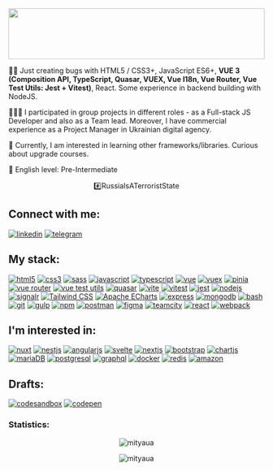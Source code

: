 <img src="https://raw.githubusercontent.com/matfantinel/matfantinel/master/waves.svg" width="100%" height="100">

✍🏼 Just creating bugs with HTML5 / CSS3+, JavaScript ES6+, **VUE 3 (Composition API, TypeScript, Quasar, VUEX, Vue I18n, Vue Router, Vue Test Utils: Jest + Vitest)**, React. Some experience in backend building with NodeJS.

👷🏼‍♂️ I participated in group projects in different roles - as a Full-stack JS Developer and also as a Team lead. Moreover, I have commercial experience as a Project Manager in Ukrainian digital agency.

🧠 Currently, I am interested in learning other frameworks/libraries. Curious about upgrade courses.

👅 English level: Pre-Intermediate

<p align="center">#️⃣RussiaIsATerroristState</p>

<h2 align="left">Connect with me:</h2>
<p align="left">
<a href="https://www.linkedin.com/in/mityaua/"><img src="https://img.shields.io/badge/Linkedin-blue?logo=linkedin&style=for-the-badge" alt="linkedin" title="Linkedin" /></a>
<a href="https://t.me/skyup"><img src="https://img.shields.io/badge/Telegram-555?logo=telegram&style=for-the-badge" alt="telegram" title="Telegram" /></a>
</p>

<h2 align="left">My stack:</h2>
<p align="left">
  <a href="https://developer.mozilla.org/en-US/docs/Web/HTML"><img src="https://img.shields.io/badge/HTML5-555?logo=html5&style=for-the-badge" alt="html5" title="HTML5" /></a> 
  <a href="https://developer.mozilla.org/en-US/docs/Web/CSS"><img src="https://img.shields.io/badge/CSS3-555?logo=css&logoColor=663399&style=for-the-badge" alt="css3" title="CSS3" /></a>
  <a href="https://sass-lang.com"><img src="https://img.shields.io/badge/SASS-555?logo=sass&style=for-the-badge" alt="sass" title="SASS" /></a>
  <a href="https://developer.mozilla.org/en-US/docs/Web/JavaScript"><img src="https://img.shields.io/badge/Javascript-555?logo=javascript&style=for-the-badge" alt="javascript" title="javascript" /></a>
  <a href="https://www.typescriptlang.org/"><img src="https://img.shields.io/badge/Typescript-555?logo=typescript&style=for-the-badge" alt="typescript" title="TypeScript" /></a>
  <a href="https://vuejs.org/"><img src="https://img.shields.io/badge/vue-555?logo=vuedotjs&style=for-the-badge" alt="vue" title="Vue" /></a>
  <a href="https://next.vuex.vuejs.org"><img src="https://img.shields.io/badge/vuex-555?logo=vuedotjs&style=for-the-badge" alt="vuex" title="Vuex" /></a>
  <a href="https://pinia.vuejs.org/"><img src="https://img.shields.io/badge/pinia-555?logo=vercel&style=for-the-badge" alt="pinia" title="Pinia" /></a> 
  <a href="https://router.vuejs.org"><img src="https://img.shields.io/badge/vue_router-555?logo=vuedotjs&style=for-the-badge" alt="vue router" title="Vue Router" /></a>
  <a href="https://test-utils.vuejs.org"><img src="https://img.shields.io/badge/vue_test_utils-555?logo=vuedotjs&style=for-the-badge" alt="vue test utils" title="Vue Test Utils" /></a>
  <a href="https://quasar.dev/"><img src="https://img.shields.io/badge/quasar-555?logo=quasar&style=for-the-badge" alt="quasar" title="Quasar" /></a>
  <a href="https://vitejs.dev/"><img src="https://img.shields.io/badge/vite-555?logo=vite&style=for-the-badge" alt="vite" title="Vite" /></a>
  <a href="https://vitest.dev"><img src="https://img.shields.io/badge/vitest-555?logo=vitest&style=for-the-badge" alt="vitest" title="Vitest" /></a>
  <a href="https://jestjs.io/"> <img src="https://img.shields.io/badge/Jest-555?logo=jest&style=for-the-badge" alt="jest" title="Jest" /></a>
  <a href="https://nodejs.org"> <img src="https://img.shields.io/badge/Node.js-555?logo=node.js&style=for-the-badge" alt="nodejs" title="Node.js" /></a>
  <a href="https://www.npmjs.com/package/@microsoft/signalr"><img src="https://img.shields.io/badge/SignalR-555?logo=r&style=for-the-badge" alt="signalr" title="SignalR" /></a>
  <a href="https://tailwindcss.com"><img src="https://img.shields.io/badge/tailwind-555?logo=tailwindcss&style=for-the-badge" alt="Tailwind CSS" title="Tailwind CSS" /></a> 
  <a href="https://echarts.apache.org/en/index.html"><img src="https://img.shields.io/badge/echarts-555?logo=chartdotjs&style=for-the-badge" alt="Apache ECharts" title="ECharts" /></a>
  <a href="https://expressjs.com"> <img src="https://img.shields.io/badge/Express-555?logo=express&style=for-the-badge" alt="express" title="Express" /></a>
  <a href="https://www.mongodb.com"> <img src="https://img.shields.io/badge/Mongodb-555?logo=mongodb&style=for-the-badge" alt="mongodb" title="MongoDB" /></a>
  <a href="https://www.gnu.org/software/bash/" > <img src="https://img.shields.io/badge/Bash-555?logo=gnubash&style=for-the-badge" alt="bash" title="Bash" /></a> 
  <a href="https://git-scm.com"><img src="https://img.shields.io/badge/Git-555?logo=git&style=for-the-badge" alt="git" title="Git" /></a> 
  <a href="https://gulpjs.com"><img src="https://img.shields.io/badge/Gulp-555?logo=gulp&style=for-the-badge" alt="gulp" title="gulp" /></a> 
  <a href="https://www.npmjs.com/"> <img src="https://img.shields.io/badge/Npm-555?logo=npm&style=for-the-badge" alt="npm" title="NPM" /></a> 
  <a href="https://postman.com"> <img src="https://img.shields.io/badge/Postman-555?logo=postman&style=for-the-badge" alt="postman" title="Postman" /></a>
  <a href="https://www.figma.com/"> <img src="https://img.shields.io/badge/Figma-555?logo=figma&style=for-the-badge" alt="figma" title="Figma" /></a>   
  <a href="https://www.jetbrains.com/teamcity/"><img src="https://img.shields.io/badge/TeamCity-555?logo=teamcity&style=for-the-badge" alt="teamcity" title="TeamCity" /></a>
  <a href="https://reactjs.org/"><img src="https://img.shields.io/badge/React-555?logo=react&style=for-the-badge" alt="react" title="react" /></a>
  <a href="https://webpack.js.org"><img src="https://img.shields.io/badge/Webpack-555?logo=webpack&style=for-the-badge" alt="webpack" title="Webpack" /></a>
</p>

<h2 align="left">I'm interested in:</h2>
<p align="left">
  <a href="https://nuxtjs.org/"><img src="https://img.shields.io/badge/nuxt.js-555?logo=nuxtdotjs&style=for-the-badge" alt="nuxt" title="Nuxt" /></a> 
  <a href="https://nestjs.com/"><img src="https://img.shields.io/badge/Nest.js-555?logo=nestjs&style=for-the-badge" alt="nestjs" title="Nest.js" /></a>
  <a href="https://angular.io"><img src="https://img.shields.io/badge/Angular-555?logo=angular&logoColor=DD0031&style=for-the-badge" alt="angularjs" title="Angular" /></a> 
  <a href="https://svelte.dev"><img src="https://img.shields.io/badge/Svelte-555?logo=svelte&style=for-the-badge" alt="svelte" title="Svelte" /></a> 
  <a href="https://nextjs.org/"><img src="https://img.shields.io/badge/Next.js-555?logo=nextdotjs&style=for-the-badge" alt="nextjs" title="Next.js" /></a> 
  <a href="https://getbootstrap.com"><img src="https://img.shields.io/badge/Bootstrap-555?logo=bootstrap&style=for-the-badge" alt="bootstrap" title="Bootstrap" /></a> 
  <a href="https://www.chartjs.org"> <img src="https://img.shields.io/badge/Chart.js-555?logo=chartdotjs&style=for-the-badge" alt="chartjs" title="Chart.js" /></a>
  <a href="https://mariadb.com"><img src="https://img.shields.io/badge/MariaDB-555?logo=MariaDB&style=for-the-badge" alt="mariaDB" title="MariaDB" /></a>
  <a href="https://www.postgresql.org"><img src="https://img.shields.io/badge/PostgreSQL-555?logo=postgresql&style=for-the-badge" alt="postgresql" title="PostgreSQL" /></a>
  <a href="https://graphql.org"><img src="https://img.shields.io/badge/Graphql-555?logo=graphql&style=for-the-badge" alt="graphql" title="GraphQL" /></a>
  <a href="https://www.docker.com/"><img src="https://img.shields.io/badge/Docker-555?logo=docker&style=for-the-badge" alt="docker" title="Docker" /></a> 
  <a href="https://redis.io"><img src="https://img.shields.io/badge/Redis-555?logo=redis&style=for-the-badge" alt="redis" title="Redis" /></a>
  <a href="https://aws.amazon.com/"><img src="https://img.shields.io/badge/AWS-555?logo=amazon&style=for-the-badge" alt="amazon" title="Amazon Web Services" /></a>
</p>

<h2 align="left">Drafts:</h2>
<p align="left">
<a href="https://codesandbox.io/u/mityaua"><img src="https://img.shields.io/badge/Codesandbox-555?logo=codesandbox&style=for-the-badge" alt="codesandbox" /></a>
<a href="https://codepen.io/mityaua"><img src="https://img.shields.io/badge/Codepen-555?logo=codepen&style=for-the-badge" alt="codepen" /></a>
</p>

<h3 align="left">Statistics:</h3>
<p align="center"><img src="https://github-readme-stats.vercel.app/api/top-langs?username=mityaua&show_icons=true&locale=en&layout=compact&langs_count=6&theme=vue-dark" alt="mityaua" /></p>

<p align="center"><img src="https://komarev.com/ghpvc/?username=mityaua&label=Profile%20views&color=0e75b6&style=flat" alt="mityaua" /></p>
